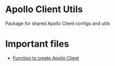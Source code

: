 # Apollo Client Utils

Package for shared Apollo Client configs and utils

# Important files

- [Function to create Apollo Client](./src/create-apollo-client.ts)

